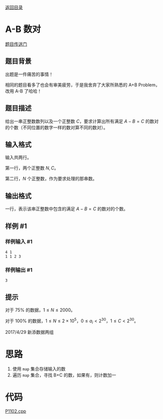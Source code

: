 [返回目录](../readme.md)
# A-B 数对
[题目传送门](https://www.luogu.com.cn/problem/P1102)
## 题目背景

出题是一件痛苦的事情！

相同的题目看多了也会有审美疲劳，于是我舍弃了大家所熟悉的 A+B Problem，改用 A-B 了哈哈！

## 题目描述

给出一串正整数数列以及一个正整数 $C$，要求计算出所有满足 $A - B = C$ 的数对的个数（不同位置的数字一样的数对算不同的数对）。

## 输入格式

输入共两行。

第一行，两个正整数 $N,C$。

第二行，$N$ 个正整数，作为要求处理的那串数。

## 输出格式

一行，表示该串正整数中包含的满足 $A - B = C$ 的数对的个数。

## 样例 #1

### 样例输入 #1

```
4 1
1 1 2 3
```

### 样例输出 #1

```
3
```

## 提示

对于 $75\%$ 的数据，$1 \leq N \leq 2000$。

对于 $100\%$ 的数据，$1 \leq N \leq 2 \times 10^5$，$0 \leq a_i <2^{30}$，$1 \leq C < 2^{30}$。

2017/4/29 新添数据两组

# 思路
1. 使用 `map` 集合存储输入的数
2. 遍历 `map` 集合，寻找 B+C 的数，如果有，则计数加一

# 代码
[P1102.cpp](./code/P1102.cpp)
